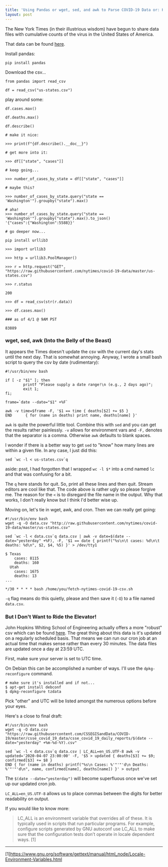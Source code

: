 ```yaml
---
title: 'Using Pandas or wget, sed, and awk to Parse COVID-19 Data or: How I Learned to Stop Worrying and Love the Virus'
layout: post
---
```


The New York Times (in their illustrious wisdom) have begun to share data files with cumulative counts of the virus in the United States of America. 

That data can be found [here](https://github.com/nytimes/covid-19-data).

Install pandas:

`pip install pandas`

Download the csv...

```
from pandas import read_csv

df = read_csv("us-states.csv")

```

play around some:

```
df.cases.max()

df.deaths.max()

df.describe()

# make it nice:

>>> print(f"{df.describe().__doc__}")

# get more into it:

>>> df[["state", "cases"]]

# keep going...

>>> number_of_cases_by_state = df[["state", "cases"]]

# maybe this?

>>> number_of_cases_by_state.query("state == 'Washington'").groupby("state").max()

# aha!
>>> number_of_cases_by_state.query("state == 'Washington'").groupby("state").max().to_json()
'{"cases":{"Washington":5588}}'

# go deeper now...

pip install urllib3

>>> import urllib3

>>> http = urllib3.PoolManager()

>>> r = http.request("GET", "https://raw.githubusercontent.com/nytimes/covid-19-data/master/us-states.csv")

>>> r.status

200

>>> df = read_csv(str(r.data))

>>> df.cases.max()

### as of 4/1 @ 9AM PST

83889
```

### wget, sed, awk (Into the Belly of the Beast)

It appears the Times doesn't update the csv with the current day's stats until the next day. That is somewhat annoying. Anyway, I wrote a small bash script to query the csv by date (rudimentary):

```
#!/usr/bin/env bash

if [ -z "$1" ]; then
        printf "Please supply a date range!\n (e.g., 2 days ago)";
        exit 1;
fi;

frame=`date --date="$1" +%F`

awk -v time=$frame -F, '$1 == time { deaths[$2] += $5 }
END      { for (name in deaths) print name, deaths[name] }'
```

`awk` is quite the powerful little tool. Combine this with `sed` and you can get the results rather painlessly. `-v` allows for environment vars and `-F,` denotes that the separator is a comma. Otherwise `awk` defaults to blank spaces.

I wonder if there is a better way to get `sed` to "know" how many lines are within a given file. In any case, I just did this:

```
sed `wc -l < us-states.csv`q
```
aside: psst, I had forgotten that I wrapped `wc -l $*` into a cmd named `lc` and that was confusing for a bit.

The `q` here stands for quit. So, print all these lines and then quit. Stream editors are cool like that. The code above is rather ugly so please forgive me. The reason for the `<` is to disregard the file name in the output. Why that works, I don't really know but I think I'd better wise up.

Moving on, let's tie in wget, awk, and cron. Then we can really get going:

```
#!/usr/bin/env bash
wget -q -O data.csv "http://raw.githubusercontent.com/nytimes/covid-19-data/master/us-states.csv"

sed `wc -l < data.csv`q data.csv | awk -v date=$(date --date="yesterday" +%F), -F, '$1 == date { printf("%s\n\t cases: %d\n\t deaths: %d\n", $2, $4, %5) }' > /dev/tty1

$ Texas
	cases: 8115
	deaths: 160
  Utah 
	cases: 1675
	deaths: 13
...
```

`*/30 * * * * bash /home/you/fetch-nytimes-covid-19-csv.sh`

`-q` flag means do this quietly, please and then save it (`-O`) to a file named `data.csv`.

### But I Don't Want to Ride the Elevator!

John Hopkins Whiting School of Engineering actually offers a more "robust" csv which can be found [here](https://github.com/CSSEGISandData/COVID-19/tree/master/csse_covid_19_data). The great thing about this data is it's updated on a regularly scheduled basis. That means we can run our cron job at an actual time that makes sense rather than every 30 minutes. The data files are updated once a day at 23:59 UTC.

First, make sure your server is set to UTC time.

On Debian this can be accomplished a number of ways. I'll use the `dpkg-reconfigure` command. 
```
# make sure it's installed and if not...
$ apt-get install debconf
$ dpkg-reconfigure tzdata
```

Pick "other" and UTC will be listed amongst the numerous options before your eyes.

Here's a close to final draft:

```
#!/usr/bin/env bash
wget -q -O data.csv "https://raw.githubusercontent.com/CSSEGISandData/COVID-19/master/csse_covid_19_data/csse_covid_19_daily_reports/$(date --date="yesterday" +%m-%d-%Y).csv"

sed `wc -l < data.csv`q data.csv | LC_ALL=en_US.UTF-8 awk -v updated='2020-04-07 23:00:00' -F, '$5 > updated { deaths[$3] += $9; confirmed[$3] += $8 } 
END { for (name in deaths) printf("%s\n Cases: %'"'"'d\n Deaths: %'"'"'d\n", name, confirmed[name], deaths[name]) }' > output
```

The `$(date --date="yesterday")` will become superfluous once we've set up our updated cron job.

`LC_ALL=en_US.UTF-8` allows us to place commas between the digits for better readability on output. 

If you would like to know more:

> LC_ALL is an environment variable that overrides all of these. It is typically used in scripts that run particular programs. For example, configure scripts generated by GNU autoconf use LC_ALL to make sure that the configuration tests don’t operate in locale dependent ways. [1]

---
[1]https://www.gnu.org/software/gettext/manual/html_node/Locale-Environment-Variables.html
